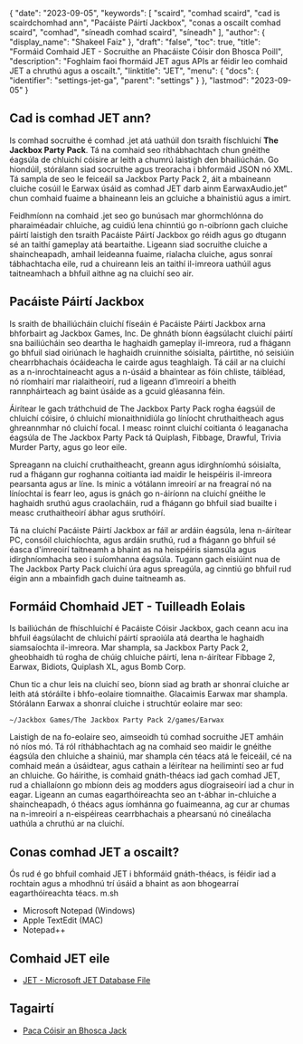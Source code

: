 {
  "date": "2023-09-05",
  "keywords": [
"scaird",
"comhad scaird",
"cad is scairdchomhad ann",
"Pacáiste Páirtí Jackbox",
"conas a oscailt comhad scaird",
"comhad",
"síneadh comhad scaird",
"síneadh"
],
  "author": {
    "display_name": "Shakeel Faiz"
},
  "draft": "false",
  "toc": true,
  "title": "Formáid Comhaid JET - Socruithe an Phacáiste Cóisir don Bhosca Poill",
  "description": "Foghlaim faoi fhormáid JET agus APIs ar féidir leo comhaid JET a chruthú agus a oscailt.",
  "linktitle": "JET",
  "menu": {
    "docs": {
      "identifier": "settings-jet-ga",
      "parent": "settings"
}
},
  "lastmod": "2023-09-05"
}

## Cad is comhad JET ann?

Is comhad socruithe é comhad .jet atá uathúil don tsraith físchluichí **The Jackbox Party Pack**. Tá na comhaid seo ríthábhachtach chun gnéithe éagsúla de chluichí cóisire ar leith a chumrú laistigh den bhailiúchán. Go hiondúil, stórálann siad socruithe agus treoracha i bhformáid JSON nó XML. Tá sampla de seo le feiceáil sa Jackbox Party Pack 2, áit a mbaineann cluiche cosúil le Earwax úsáid as comhad JET darb ainm EarwaxAudio.jet” chun comhaid fuaime a bhaineann leis an gcluiche a bhainistiú agus a imirt.

Feidhmíonn na comhaid .jet seo go bunúsach mar ghormchlónna do pharaiméadair chluiche, ag cuidiú lena chinntiú go n-oibríonn gach cluiche páirtí laistigh den tsraith Pacáiste Páirtí Jackbox go réidh agus go dtugann sé an taithí gameplay atá beartaithe. Ligeann siad socruithe cluiche a shaincheapadh, amhail leideanna fuaime, rialacha cluiche, agus sonraí tábhachtacha eile, rud a chuireann leis an taithí il-imreora uathúil agus taitneamhach a bhfuil aithne ag na cluichí seo air.

## Pacáiste Páirtí Jackbox

Is sraith de bhailiúcháin cluichí físeáin é Pacáiste Páirtí Jackbox arna bhforbairt ag Jackbox Games, Inc. De ghnáth bíonn éagsúlacht cluichí páirtí sna bailiúcháin seo deartha le haghaidh gameplay il-imreora, rud a fhágann go bhfuil siad oiriúnach le haghaidh cruinnithe sóisialta, páirtithe, nó seisiúin chearrbhachais ócáideacha le cairde agus teaghlaigh. Tá cáil ar na cluichí as a n-inrochtaineacht agus a n-úsáid a bhaintear as fóin chliste, táibléad, nó ríomhairí mar rialaitheoirí, rud a ligeann d’imreoirí a bheith rannpháirteach ag baint úsáide as a gcuid gléasanna féin.

Áirítear le gach tráthchuid de The Jackbox Party Pack rogha éagsúil de chluichí cóisire, ó chluichí mionaithnidiúla go líníocht chruthaitheach agus ghreannmhar nó cluichí focal. I measc roinnt cluichí coitianta ó leaganacha éagsúla de The Jackbox Party Pack tá Quiplash, Fibbage, Drawful, Trivia Murder Party, agus go leor eile.

Spreagann na cluichí cruthaitheacht, greann agus idirghníomhú sóisialta, rud a fhágann gur roghanna coitianta iad maidir le heispéiris il-imreora pearsanta agus ar líne. Is minic a vótálann imreoirí ar na freagraí nó na líníochtaí is fearr leo, agus is gnách go n-áiríonn na cluichí gnéithe le haghaidh sruthú agus craolacháin, rud a fhágann go bhfuil siad buailte i measc cruthaitheoirí ábhar agus sruthóirí.

Tá na cluichí Pacáiste Páirtí Jackbox ar fáil ar ardáin éagsúla, lena n-áirítear PC, consóil cluichíochta, agus ardáin sruthú, rud a fhágann go bhfuil sé éasca d'imreoirí taitneamh a bhaint as na heispéiris siamsúla agus idirghníomhacha seo i suíomhanna éagsúla. Tugann gach eisiúint nua de The Jackbox Party Pack cluichí úra agus spreagúla, ag cinntiú go bhfuil rud éigin ann a mbainfidh gach duine taitneamh as.

## Formáid Chomhaid JET - Tuilleadh Eolais

Is bailiúchán de fhíschluichí é Pacáiste Cóisir Jackbox, gach ceann acu ina bhfuil éagsúlacht de chluichí páirtí spraoiúla atá deartha le haghaidh siamsaíochta il-imreora. Mar shampla, sa Jackbox Party Pack 2, gheobhaidh tú rogha de chúig chluiche páirtí, lena n-áirítear Fibbage 2, Earwax, Bidiots, Quiplash XL, agus Bomb Corp.

Chun tic a chur leis na cluichí seo, bíonn siad ag brath ar shonraí cluiche ar leith atá stóráilte i bhfo-eolaire tiomnaithe. Glacaimis Earwax mar shampla. Stórálann Earwax a shonraí cluiche i struchtúr eolaire mar seo:

```
~/Jackbox Games/The Jackbox Party Pack 2/games/Earwax
```

Laistigh de na fo-eolaire seo, aimseoidh tú comhad socruithe JET amháin nó níos mó. Tá ról ríthábhachtach ag na comhaid seo maidir le gnéithe éagsúla den chluiche a shainiú, mar shampla cén téacs atá le feiceáil, cé na comhaid meán a úsáidtear, agus cathain a léirítear na heilimintí seo ar fud an chluiche. Go háirithe, is comhaid gnáth-théacs iad gach comhad JET, rud a chiallaíonn go mbíonn deis ag modders agus díograiseoirí iad a chur in eagar. Ligeann an cumas eagarthóireachta seo an t-ábhar in-chluiche a shaincheapadh, ó théacs agus íomhánna go fuaimeanna, ag cur ar chumas na n-imreoirí a n-eispéireas cearrbhachais a phearsanú nó cineálacha uathúla a chruthú ar na cluichí.

## Conas comhad JET a oscailt?

Ós rud é go bhfuil comhaid JET i bhformáid gnáth-théacs, is féidir iad a rochtain agus a mhodhnú trí úsáid a bhaint as aon bhogearraí eagarthóireachta téacs. m.sh

- Microsoft Notepad (Windows)
- Apple TextEdit (MAC)
- Notepad++

## Comhaid JET eile

- [JET - Microsoft JET Database File](/database/jet/)

## Tagairtí
* [Paca Cóisir an Bhosca Jack]( https://en.wikipedia.org/wiki/The_Jackbox_Party_Pack)


